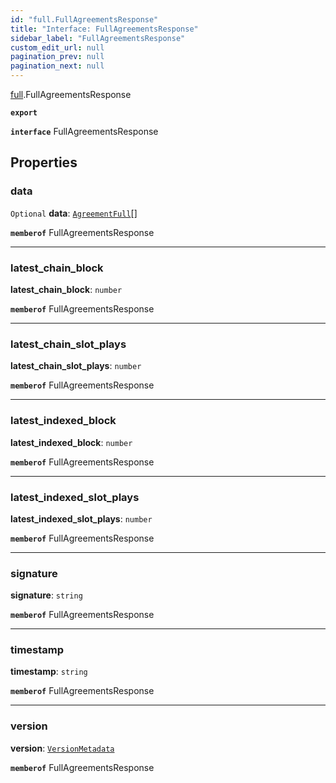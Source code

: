 ```yaml
---
id: "full.FullAgreementsResponse"
title: "Interface: FullAgreementsResponse"
sidebar_label: "FullAgreementsResponse"
custom_edit_url: null
pagination_prev: null
pagination_next: null
---
```


[full](../namespaces/full.md).FullAgreementsResponse

**`export`**

**`interface`** FullAgreementsResponse

## Properties

### data

 `Optional` **data**: [`AgreementFull`](full.AgreementFull.md)[]

**`memberof`** FullAgreementsResponse

___

### latest\_chain\_block

 **latest\_chain\_block**: `number`

**`memberof`** FullAgreementsResponse

___

### latest\_chain\_slot\_plays

 **latest\_chain\_slot\_plays**: `number`

**`memberof`** FullAgreementsResponse

___

### latest\_indexed\_block

 **latest\_indexed\_block**: `number`

**`memberof`** FullAgreementsResponse

___

### latest\_indexed\_slot\_plays

 **latest\_indexed\_slot\_plays**: `number`

**`memberof`** FullAgreementsResponse

___

### signature

 **signature**: `string`

**`memberof`** FullAgreementsResponse

___

### timestamp

 **timestamp**: `string`

**`memberof`** FullAgreementsResponse

___

### version

 **version**: [`VersionMetadata`](full.VersionMetadata.md)

**`memberof`** FullAgreementsResponse
